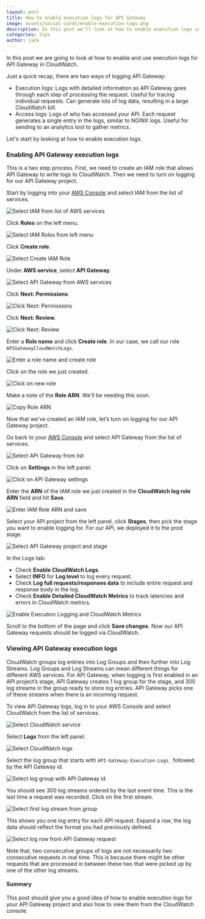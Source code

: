 ```yaml
---
layout: post
title: How to enable execution logs for API Gateway
image: assets/social-cards/enable-execution-logs.png
description: In this post we'll look at how to enable execution logs in API Gateway by creating an IAM role to allow API Gateway to log to CloudWatch. We'll also look at how to view API Gateway execution logs in the CloudWatch console by using the log groups and log streams that are created. 
categories: tips
author: jack
---
```


In this post we are going to look at how to enable and use execution logs for API Gateway in CloudWatch.

Just a quick recap, there are two ways of logging API Gateway:

- Execution logs: Logs with detailed information as API Gateway goes through each step of processing the request. Useful for tracing individual requests. Can generate lots of log data, resulting in a large CloudWatch bill.
- Access logs: Logs of who has accessed your API. Each request generates a single entry in the logs, similar to NGINX logs. Useful for sending to an analytics tool to gather metrics.

Let's start by looking at how to enable execution logs.


### Enabling API Gateway execution logs

This is a two step process. First, we need to create an IAM role that allows API Gateway to write logs to CloudWatch. Then we need to turn on logging for our API Gateway project.

Start by logging into your [AWS Console](https://console.aws.amazon.com/) and select IAM from the list of services.

![Select IAM from list of AWS services](/assets/blog/how-to-enable-execution-logs-for-api-gateway/select-iam-from-list-of-aws-services.png)

Click **Roles** on the left menu.

![Select IAM Roles from left menu](/assets/blog/how-to-enable-execution-logs-for-api-gateway/select-iam-roles-from-left-menu.png)

Click **Create role**.

![Select Create IAM Role](/assets/blog/how-to-enable-execution-logs-for-api-gateway/select-create-iam-role.png)

Under **AWS service**, select **API Gateway**.

![Select API Gateway from AWS services](/assets/blog/how-to-enable-execution-logs-for-api-gateway/select-api-gateway-from-aws-services.png)

Click **Next: Permissions**.

![Click Next: Permissions](/assets/blog/how-to-enable-execution-logs-for-api-gateway/click-next-permissions.png)

Click **Next: Review**.

![Click Next: Review](/assets/blog/how-to-enable-execution-logs-for-api-gateway/click-next-review.png)

Enter a **Role name** and click **Create role**. In our case, we call our role `APIGatewayCloudWatchLogs`.

![Enter a role name and create role](/assets/blog/how-to-enable-execution-logs-for-api-gateway/enter-a-role-name-and-create-role.png)

Click on the role we just created.

![Click on new role](/assets/blog/how-to-enable-execution-logs-for-api-gateway/click-on-new-role.png)

Make a note of the **Role ARN**. We'll be needing this soon.

![Copy Role ARN](/assets/blog/how-to-enable-execution-logs-for-api-gateway/copy-role-arn.png)

Now that we've created an IAM role, let’s turn on logging for our API Gateway project.

Go back to your [AWS Console](https://console.aws.amazon.com/) and select API Gateway from the list of services.

![Select API Gateway from list](/assets/blog/how-to-enable-execution-logs-for-api-gateway/select-api-gateway-from-list.png)

Click on **Settings** in the left panel.

![Click on API Gateway settings](/assets/blog/how-to-enable-execution-logs-for-api-gateway/click-on-api-gateway-settings.png)

Enter the **ARN** of the IAM role we just created in the **CloudWatch log role ARN** field and hit **Save**.

![Enter IAM Role ARN and save](/assets/blog/how-to-enable-execution-logs-for-api-gateway/enter-iam-role-arn-and-save.png)

Select your API project from the left panel, click **Stages**, then pick the stage you want to enable logging for. For our API, we deployed it to the prod stage.

![Select API Gateway project and stage](/assets/blog/how-to-enable-execution-logs-for-api-gateway/select-api-gateway-project-and-stage.png)

In the Logs tab:

- Check **Enable CloudWatch Logs**.
- Select **INFO** for **Log level** to log every request.
- Check **Log full requests/responses data** to include entire request and response body in the log.
- Check **Enable Detailed CloudWatch Metrics** to track latencies and errors in CloudWatch metrics.

![Enable Execution Logging and CloudWatch Metrics](/assets/blog/how-to-enable-execution-logs-for-api-gateway/enable-execution-logging-and-cloudwatch-metrics.png)

Scroll to the bottom of the page and click **Save changes**. Now our API Gateway requests should be logged via CloudWatch.


### Viewing API Gateway execution logs

CloudWatch groups log entries into Log Groups and then further into Log Streams. Log Groups and Log Streams can mean different things for different AWS services. For API Gateway, when logging is first enabled in an API project’s stage, API Gateway creates 1 log group for the stage, and 300 log streams in the group ready to store log entries. API Gateway picks one of these streams when there is an incoming request.

To view API Gateway logs, log in to your AWS Console and select CloudWatch from the list of services.

![Select CloudWatch service](/assets/blog/how-to-enable-execution-logs-for-api-gateway/select-cloudwatch-service.png)

Select **Logs** from the left panel.

![Select CloudWatch logs](/assets/blog/how-to-enable-execution-logs-for-api-gateway/select-cloudwatch-logs.png)

Select the log group that starts with `API-Gateway-Execution-Logs_` followed by the API Gateway id.

![Select log group with API Gateway id](/assets/blog/how-to-enable-execution-logs-for-api-gateway/select-log-group-with-api-gateway-id.png)

You should see 300 log streams ordered by the last event time. This is the last time a request was recorded. Click on the first stream.

![Select first log stream from group](/assets/blog/how-to-enable-execution-logs-for-api-gateway/select-first-log-stream-from-group.png)

This shows you one log entry for each API request. Expand a row, the log data should reflect the format you had previously defined.

![Select log row from API Gateway request](/assets/blog/how-to-enable-execution-logs-for-api-gateway/select-log-row-from-api-gateway-request.png)

Note that, two consecutive groups of logs are not necessarily two consecutive requests in real time. This is because there might be other requests that are processed in between these two that were picked up by one of the other log streams.

#### Summary

This post should give you a good idea of how to enable execution logs for your API Gateway project and also how to view them from the CloudWatch console.
